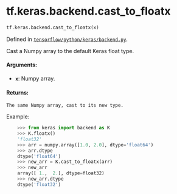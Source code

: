 <div itemscope itemtype="http://developers.google.com/ReferenceObject">
<meta itemprop="name" content="tf.keras.backend.cast_to_floatx" />
</div>

# tf.keras.backend.cast_to_floatx

``` python
tf.keras.backend.cast_to_floatx(x)
```



Defined in [`tensorflow/python/keras/backend.py`](https://www.tensorflow.org/code/tensorflow/python/keras/backend.py).

Cast a Numpy array to the default Keras float type.

#### Arguments:

* <b>`x`</b>: Numpy array.


#### Returns:

    The same Numpy array, cast to its new type.

Example:
```python
    >>> from keras import backend as K
    >>> K.floatx()
    'float32'
    >>> arr = numpy.array([1.0, 2.0], dtype='float64')
    >>> arr.dtype
    dtype('float64')
    >>> new_arr = K.cast_to_floatx(arr)
    >>> new_arr
    array([ 1.,  2.], dtype=float32)
    >>> new_arr.dtype
    dtype('float32')
```